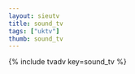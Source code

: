 ```yaml
--- 
layout: sieutv
title: sound_tv
tags: ["uktv"]
thumb: sound_tv
---
```

{% include tvadv key=sound_tv %}
